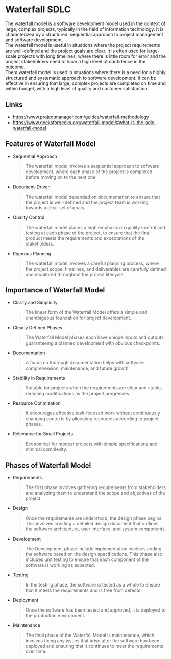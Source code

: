 # Waterfall SDLC
The waterfall model is a software development model used in the context of large, complex projects, typically in the field of information technology. It is characterized by a structured, sequential approach to project management and software development.  
The waterfall model is useful in situations where the project requirements are well-defined and the project goals are clear. It is often used for large-scale projects with long timelines, where there is little room for error and the project stakeholders need to have a high level of confidence in the outcome.  
Them waterfall model is used in situations where there is a need for a highly structured and systematic approach to software development. It can be effective in ensuring that large, complex projects are completed on time and within budget, with a high level of quality and customer satisfaction.  

## Links
* https://www.projectmanager.com/guides/waterfall-methodology
* https://www.geeksforgeeks.org/waterfall-model/#what-is-the-sdlc-waterfall-model

## Features of Waterfall Model
- Sequential Approach
  > The waterfall model involves a sequential approach to software development, where each phase of the project is completed before moving on to the next one.
- Document-Driven
  > The waterfall model depended on documentation to ensure that the project is well-defined and the project team is working towards a clear set of goals.
- Quality Control
  > The waterfall model places a high emphasis on quality control and testing at each phase of the project, to ensure that the final product meets the requirements and expectations of the stakeholders.
- Rigorous Planning
  > The waterfall model involves a careful planning process, where the project scope, timelines, and deliverables are carefully defined and monitored throughout the project lifecycle.

## Importance of Waterfall Model
- Clarity and Simplicity
  > The linear form of the Waterfall Model offers a simple and unambiguous foundation for project development.
- Clearly Defined Phases
  > The Waterfall Model phases each have unique inputs and outputs, guaranteeing a planned development with obvious checkpoints.
- Documentation
  > A focus on thorough documentation helps with software comprehension, maintenance, and future growth.
- Stability in Requirements
  > Suitable for projects when the requirements are clear and stable, reducing modifications as the project progresses.
- Resource Optimization
  > It encourages effective task-focused work without continuously changing contexts by allocating resources according to project phases.
- Relevance for Small Projects
  > Economical for modest projects with simple specifications and minimal complexity.


## Phases of Waterfall Model
- Requirements
  > The first phase involves gathering requirements from stakeholders and analyzing them to understand the scope and objectives of the project.
- Design
  > Once the requirements are understood, the design phase begins. This involves creating a detailed design document that outlines the software architecture, user interface, and system components.
- Development
  > The Development phase include implementation involves coding the software based on the design specifications. This phase also includes unit testing to ensure that each component of the software is working as expected.
- Testing
  > In the testing phase, the software is tested as a whole to ensure that it meets the requirements and is free from defects.
- Deployment
  > Once the software has been tested and approved, it is deployed to the production environment.
- Maintenance
  > The final phase of the Waterfall Model is maintenance, which involves fixing any issues that arise after the software has been deployed and ensuring that it continues to meet the requirements over time. 
